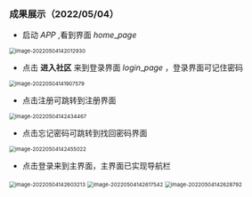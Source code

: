 ### 成果展示（2022/05/04）

* 启动 $APP$ ,看到界面 $home$_$page$

<img src="Android_Homework/img/image-20220504142012930.png" alt="image-20220504142012930" style="zoom:67%;" /> 

* 点击 **进入社区** 来到登录界面 $login$_$page$ ，登录界面可记住密码

<img src="D:/Code/Git/Android_Homework/img/image-20220504141907579.png" alt="image-20220504141907579" style="zoom: 67%;" />

* 点击注册可跳转到注册界面

<img src="D:/Code/Git/Android_Homework/img/image-20220504142434467.png" alt="image-20220504142434467" style="zoom:67%;" />

* 点击忘记密码可跳转到找回密码界面

<img src="D:/Code/Git/Android_Homework/img/image-20220504142455022.png" alt="image-20220504142455022" style="zoom: 67%;" />

* 点击登录来到主界面，主界面已实现导航栏

<img src="D:/Code/Git/Android_Homework/img/image-20220504142603213.png" alt="image-20220504142603213" style="zoom:67%;" />

<img src="D:/Code/Git/Android_Homework/img/image-20220504142617542.png" alt="image-20220504142617542" style="zoom:67%;" />

<img src="D:/Code/Git/Android_Homework/img/image-20220504142628792.png" alt="image-20220504142628792" style="zoom:67%;" />
